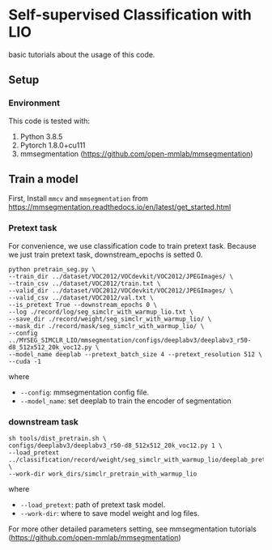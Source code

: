 # Self-supervised Classification with LIO


basic tutorials about the usage of this code.


## Setup


### Environment


This code is tested with:
1. Python 3.8.5
2. Pytorch 1.8.0+cu111
3. mmsegmentation (https://github.com/open-mmlab/mmsegmentation)


## Train a model


First, Install `mmcv` and `mmsegmentation` from https://mmsegmentation.readthedocs.io/en/latest/get_started.html 


### Pretext task


For convenience, we use classification code to train pretext task. Because we just train pretext task, downstream_epochs is setted 0.


```shell
python pretrain_seg.py \
--train_dir ../dataset/VOC2012/VOCdevkit/VOC2012/JPEGImages/ \
--train_csv ../dataset/VOC2012/train.txt \
--valid_dir ../dataset/VOC2012/VOCdevkit/VOC2012/JPEGImages/ \
--valid_csv ../dataset/VOC2012/val.txt \
--is_pretext True --downstream_epochs 0 \
--log ./record/log/seg_simclr_with_warmup_lio.txt \
--save_dir ./record/weight/seg_simclr_with_warmup_lio/ \
--mask_dir ./record/mask/seg_simclr_with_warmup_lio/ \
--config ../MYSEG_SIMCLR_LIO/mmsegmentation/configs/deeplabv3/deeplabv3_r50-d8_512x512_20k_voc12.py \
--model_name deeplab --pretext_batch_size 4 --pretext_resolution 512 \
--cuda -1
```


where 

- `--config`: mmsegmentation config file.
- `--model_name`: set deeplab to train the encoder of segmentation


### downstream task


```shell
sh tools/dist_pretrain.sh \
configs/deeplabv3/deeplabv3_r50-d8_512x512_20k_voc12.py 1 \
--load_pretext ../classification/record/weight/seg_simclr_with_warmup_lio/deeplab_pretext.pth \
--work-dir work_dirs/simclr_pretrain_with_warmup_lio
```


where 

- `--load_pretext`: path of pretext task model.
- `--work-dir`: where to save model weight and log files.


For more other detailed parameters setting, see mmsegmentation tutorials (https://github.com/open-mmlab/mmsegmentation)
